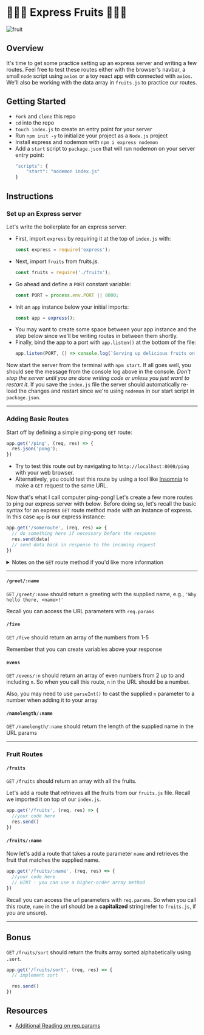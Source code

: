 # 🍍🍇🍐 Express Fruits 🍓🍌🥭

![fruit](https://s3.amazonaws.com/secretsaucefiles/photos/images/000/104/044/large/fruit-dancing-gif.gif?1485312342)

## Overview

It's time to get some practice setting up an express server and writing a few routes.  Feel free to test these routes either with the browser's navbar, a small `node` script using `axios` or a toy react app with connected with `axios`. We'll also be working with the data array in `fruits.js` to practice our routes.

## Getting Started

- `Fork` and `clone` this repo
- `cd` into the repo
- `touch index.js` to create an entry point for your server
- Run `npm init -y` to initialize your project as a `Node.js` project
- Install express and nodemon with `npm i express nodemon`
- Add a `start` script to `package.json` that will run nodemon on your server entry point:
	```js
	"scripts": {
		"start": "nodemon index.js"
	}
	```

## Instructions
### Set up an Express server

Let's write the boilerplate for an express server:

- First, import `express` by requiring it at the top of `index.js` with:
	```js
	const express = require('express');
	```
- Next, import `fruits` from fruits.js. 
	```js
	const fruits = require('./fruits');
	```
- Go ahead and define a `PORT` constant variable: 
	```js
	const PORT = process.env.PORT || 8000;
	```
- Init an `app` instance below your initial imports:
	```js
	const app = express();
	```
- You may want to create some space between your app instance and the step below since we'll be writing routes in between them shortly.
- Finally, bind the app to a port with `app.listen()` at the bottom of the file:
	```js
	app.listen(PORT, () => console.log(`Serving up delicious fruits on port ${PORT} 🍒`))
	```

Now start the server from the terminal with `npm start`. If all goes well, you should see the message from the console log above in the console.  _Don't stop the server until you are done writing code or unless you just want to restart it._ If you save the `index.js` file the server should automatically re-load the changes and restart since we're using `nodemon` in our start script in `package.json`.

___
### Adding Basic Routes

Start off by defining a simple ping-pong `GET` route:

```js
app.get('/ping', (req, res) => {
  res.json('pong');
})
```

- Try to test this route out by navigating to `http://localhost:8000/ping` with your web browser.
- Alternatively, you could test this route by using a tool like [Insomnia](https://insomnia.rest/) to make a `GET` request to the same URL.

Now that's what I call computer ping-pong! Let's create a few more routes to ping our express server with below. Before doing so, let's recall the basic syntax for an express `GET` route method made with an instance of express. In this case `app` is our express instance:

```js
app.get('/someroute', (req, res) => {
  // do something here if necessary before the response
  res.send(data)
  // send data back in response to the incoming request
})
```
<details><summary>Notes on the <code>GET</code> route method if you'd like more information</summary>
  
  <br />
  
  Routes are the first argument of the `.get()` method
  - Routes are _**always**_ `strings` denoting URL parameters 
  
	  ```js
	  // The route of a GET request method
	  app.get('/someroute', // callback here
	  ```
	  
  The `.get()` method requires a callback function as its second argument. In the arguments for this callback function, we'll always pass the Request followed by the Response object, typically with `(req, res)` for shorthand.
  
  - Inside the callback, we'll typically send some sort of `responseData` (_strings, arrays, objects, booleans, numbers_) related to the incoming request with the response object's `.send()` method
  
  	```js
	// The callback function within a GET request method
	(req, res) => {
	  res.send(responseData)
	}
	```
	
  - Now, putting it all together:
	  
	  ```js
	  app.get('/someroute', (req, res) => {
	    res.send(responseData)
	  })
	  ```
	
</details>

___
#### `/greet/:name`
`GET` `/greet/:name` should return a greeting with the supplied name, e.g., `'Why hello there, <name>!'`

Recall you can access the URL parameters with `req.params`


#### `/five`
`GET` `/five` should return an array of the numbers from 1-5

Remember that you can create variables above your response


#### `evens`
`GET` `/evens/:n` should return an array of even numbers from 2 up to and including `n`.  So when you call this route, `n` in the URL should be a number.

Also, you may need to use `parseInt()` to cast the supplied `n` parameter to a number when adding it to your array


#### `/namelength/:name`
`GET` `/namelength/:name` should return the length of the supplied name in the URL params

___
### Fruit Routes
#### `/fruits`

`GET` `/fruits` should return an array with all the fruits.

Let's add a route that retrieves all the fruits from our `fruits.js` file. Recall we imported it on top of our `index.js`.

```js
app.get('/fruits', (req, res) => {
  //your code here 
  res.send()
})
```


#### `/fruits/:name`

Now let's add a route that takes a route parameter `name` and retrieves the fruit that matches the supplied name. 
```js
app.get('/fruits/:name', (req, res) => {
  //your code here
  // HINT - you can use a higher-order array method 
})
```

Recall you can access the url parameters with `req.params`.
So when you call this route, `name` in the url should be a **capitalized** string(refer to `fruits.js`, if you are unsure).

___
## Bonus 

`GET` `/fruits/sort` should return the fruits array sorted alphabetically using `.sort`. 

```js
app.get('/fruits/sort', (req, res) => {
  // implement sort

  res.send()
})
```


## Resources
- [Additional Reading on req.params](https://coursework.vschool.io/express-params-and-query/)



